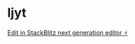 # ljyt

[Edit in StackBlitz next generation editor ⚡️](https://stackblitz.com/~/github.com/kabowabo/ljyt)